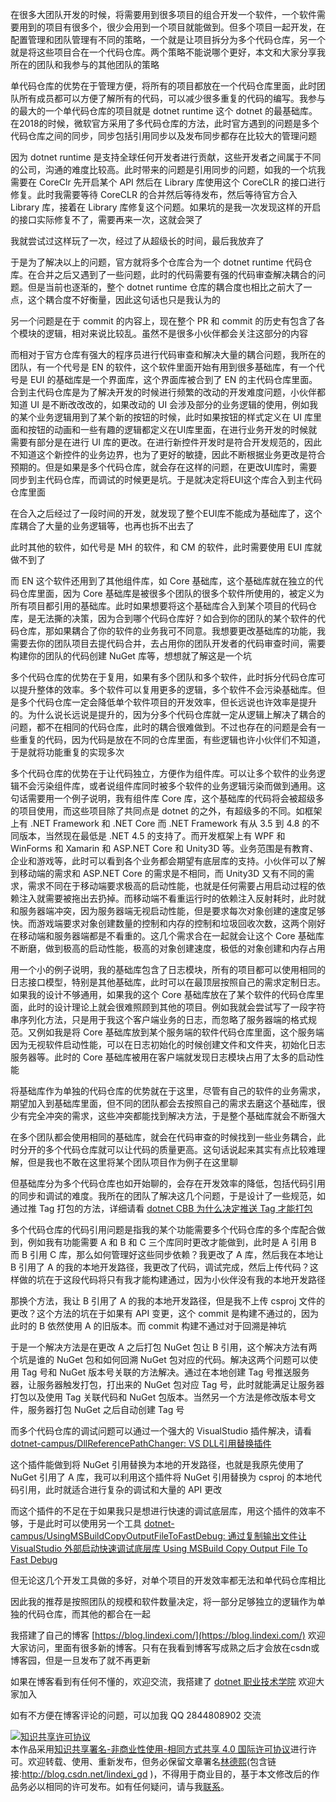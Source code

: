 
在很多大团队开发的时候，将需要用到很多项目的组合开发一个软件，一个软件需要用到的项目有很多个，很少会用到一个项目就能做到。但多个项目一起开发，在配置管理和团队管理有不同的策略，一个就是让项目拆分为多个代码仓库，另一个就是将这些项目合在一个代码仓库。两个策略不能说哪个更好，本文和大家分享我所在的团队和我参与的其他团队的策略

<!--more-->



<!-- 发布 -->

单代码仓库的优势在于管理方便，将所有的项目都放在一个代码仓库里面，此时团队所有成员都可以方便了解所有的代码，可以减少很多重复的代码的编写。我参与的最大的一个单代码仓库的项目就是 dotnet runtime 这个 dotnet 的最基础库。在2018的时候，微软官方采用了多代码仓库的方法，此时官方遇到的问题是多个代码仓库之间的同步，同步包括引用同步以及发布同步都存在比较大的管理问题

因为 dotnet runtime 是支持全球任何开发者进行贡献，这些开发者之间属于不同的公司，沟通的难度比较高。此时带来的问题是引用同步的问题，如我的一个坑我需要在 CoreClr 先开启某个  API 然后在 Library 库使用这个 CoreCLR 的接口进行修复。此时我需要等待 CoreCLR 的合并然后等待发布，然后等待官方合入 Library 库，接着在 Library 库修复这个问题。如果坑的是我一次发现这样的开启的接口实际修复不了，需要再来一次，这就会哭了

我就尝试过这样玩了一次，经过了从超级长的时间，最后我放弃了

<!-- 于是我就通过 MVP 权限喷了微软，也许是微软的大佬被我喷怕了，就将仓库合并为一个 -->
<!-- 上面这句话只是逗你而已，微软的大佬说看不懂我的英语 -->


于是为了解决以上的问题，官方就将多个仓库合为一个 dotnet runtime 代码仓库。在合并之后又遇到了一些问题，此时的代码需要有强的代码审查解决耦合的问题。但是当前也逐渐的，整个 dotnet runtime 仓库的耦合度也相比之前大了一点，这个耦合度不好衡量，因此这句话也只是我认为的

另一个问题是在于 commit 的内容上，现在整个 PR 和 commit 的历史有包含了各个模块的逻辑，相对来说比较乱。虽然不是很多小伙伴都会关注这部分的内容

而相对于官方仓库有强大的程序员进行代码审查和解决大量的耦合问题，我所在的团队，有一个代号是 EN 的软件，这个软件里面开始有用到很多基础库，有一个代号是 EUI 的基础库是一个界面库，这个界面库被合到了 EN 的主代码仓库里面。合到主代码仓库是为了解决开发的时候进行频繁的改动的开发难度问题，小伙伴都知道 UI 是不断改改改的，如果改动的 UI 会涉及部分的业务逻辑的使用，例如我的某个业务逻辑用到了某个新的按钮的时候，此时如果按钮的样式定义在 UI 库里面和按钮的动画和一些有趣的逻辑都定义在UI库里面，在进行业务开发的时候就需要有部分是在进行 UI 库的更改。在进行新控件开发时是符合开发规范的，因此不知道这个新控件的业务边界，也为了更好的敏捷，因此不断根据业务更改是符合预期的。但是如果是多个代码仓库，就会存在这样的问题，在更改UI库时，需要同步到主代码仓库，而调试的时候更是坑。于是就决定将EUI这个库合入到主代码仓库里面

在合入之后经过了一段时间的开发，就发现了整个EUI库不能成为基础库了，这个库耦合了大量的业务逻辑等，也再也拆不出去了

此时其他的软件，如代号是 MH 的软件，和 CM 的软件，此时需要使用 EUI 库就做不到了

而 EN 这个软件还用到了其他组件库，如 Core 基础库，这个基础库就在独立的代码仓库里面，因为 Core 基础库是被很多个团队的很多个软件所使用的，被定义为所有项目都引用的基础库。此时如果想要将这个基础库合入到某个项目的代码仓库，是无法撕的决策，因为合到哪个代码仓库好？如合到你的团队的某个软件的代码仓库，那如果耦合了你的软件的业务我可不同意。我想要更改基础库的功能，我需要去你的团队项目去提代码合并，去占用你的团队开发者的代码审查时间，需要构建你的团队的代码创建 NuGet 库等，想想就了解这是一个坑

多个代码仓库的优势在于复用，如果有多个团队和多个软件，此时拆分代码仓库可以提升整体的效率。多个软件可以复用更多的逻辑，多个软件不会污染基础库。但是多个代码仓库一定会降低单个软件项目的开发效率，但长远说也许效率是提升的。为什么说长远说是提升的，因为分多个代码仓库就一定从逻辑上解决了耦合的问题，都不在相同的代码仓库，此时的耦合很难做到。不过也存在的问题是会有一些重复的代码，因为代码是放在不同的仓库里面，有些逻辑也许小伙伴们不知道，于是就将功能重复的实现多次

多个代码仓库的优势在于让代码独立，方便作为组件库。可以让多个软件的业务逻辑不会污染组件库，或者说组件库同时被多个软件的业务逻辑污染而做到通用。这句话需要用一个例子说明，我有组件库 Core 库，这个基础库的代码将会被超级多的项目使用，而这些项目除了共同点是 dotnet 的之外，有超级多的不同。如框架上有 .NET Framework 和 .NET Core 而 .NET Framework 有从 3.5 到 4.8 的不同版本，当然现在最低是 .NET 4.5 的支持了。而开发框架上有 WPF 和 WinForms 和 Xamarin 和 ASP.NET Core 和 Unity3D 等。业务范围是有教育、企业和游戏等，此时可以看到各个业务都会期望有底层库的支持。小伙伴可以了解到移动端的需求和 ASP.NET Core 的需求是不相同，而 Unity3D 又有不同的需求，需求不同在于移动端要求极高的启动性能，也就是任何需要占用启动过程的依赖注入就需要被拖出去扔掉。而移动端不看重运行时的依赖注入反射耗时，此时就和服务器端冲突，因为服务器端无视启动性能，但是要求每次对象创建的速度足够快。而游戏端要求对象创建数量的控制和内存的控制和垃圾回收次数，这两个刚好在移动端和服务器端都是不看重的。这几个需求合在一起就会让这个 Core 基础库不断磨，做到极高的启动性能，极高的对象创建速度，极低的对象创建和内存占用

用一个小的例子说明，我的基础库包含了日志模块，所有的项目都可以使用相同的日志接口模型，特别是其他基础库，此时可以在最顶层按照自己的需求定制日志。如果我的设计不够通用，如果我的这个 Core 基础库放在了某个软件的代码仓库里面，此时的设计理论上就会很难照顾到其他的项目。例如我就会尝试写了一段字符串序列化方法，只是用于我这个客户端业务的日志，而忽略了服务器端的格式规范。又例如我是将 Core 基础库放到某个服务端的软件代码仓库里面，这个服务端因为无视软件启动性能，可以在日志初始化的时候创建文件和文件夹，初始化日志服务器等。此时的 Core 基础库被用在客户端就发现日志模块占用了太多的启动性能

将基础库作为单独的代码仓库的优势就在于这里，尽管有自己的软件的业务需求，期望加入到基础库里面，但不同的团队都会去按照自己的需求去磨这个基础库，很少有完全冲突的需求，这些冲突都能找到解决方法，于是整个基础库就会不断强大

在多个团队都会使用相同的基础库，就会在代码审查的时候找到一些业务耦合，此时分开的多个代码仓库就可以让代码的质量更高。这句话说起来其实有点比较难理解，但是我也不敢在这里将某个团队项目作为例子在这里聊

但基础库分为多个代码仓库也如开始聊的，会存在开发效率的降低，包括代码引用的同步和调试的难度。我所在的团队了解决这几个问题，于是设计了一些规范，如通过推 Tag 打包的方法，详细请看 [dotnet CBB 为什么决定推送 Tag 才能打包](https://blog.lindexi.com/post/dotnet-CBB-%E4%B8%BA%E4%BB%80%E4%B9%88%E5%86%B3%E5%AE%9A%E6%8E%A8%E9%80%81-Tag-%E6%89%8D%E8%83%BD%E6%89%93%E5%8C%85.html )

多个代码仓库的代码引用问题是指我的某个功能需要多个代码仓库的多个库配合做到，例如我有功能需要 A 和 B 和 C 三个库同时更改才能做到，此时是 A 引用 B 而 B 引用 C 库，那么如何管理好这些同步依赖？我更改了 A 库，然后我在本地让 B 引用了 A 的我的本地开发路径，我更改了代码，调试完成，然后上传代码？这样做的坑在于这段代码将只有我才能构建通过，因为小伙伴没有我的本地开发路径

那换个方法，我让 B 引用了 A 的我的本地开发路径，但是我不上传 csproj 文件的更改？这个方法的坑在于如果有 API 变更，这个 commit 是构建不通过的，因为此时的 B 依然使用 A 的旧版本。而 commit 构建不通过对于回溯是神坑

于是一个解决方法是在更改 A 之后打包 NuGet 包让 B 引用，这个解决方法有两个坑是谁的 NuGet 包和如何回溯 NuGet 包对应的代码。解决这两个问题可以使用 Tag 号和 NuGet 版本号关联的方法解决。通过在本地创建 Tag 号推送服务器，让服务器触发打包，打出来的 NuGet 包对应 Tag 号，此时就能满足让服务器打包以及使用 Tag 关联代码和 NuGet 包版本。当然另一个方法是修改版本号文件，服务器打包 NuGet 之后自动创建 Tag 号

而多个代码仓库的调试问题可以通过一个强大的 VisualStudio 插件解决，请看 [dotnet-campus/DllReferencePathChanger: VS DLL引用替换插件](https://github.com/dotnet-campus/DllReferencePathChanger ) 

这个插件能做到将 NuGet 引用替换为本地的开发路径，也就是我原先使用了 NuGet 引用了 A 库，我可以利用这个插件将 NuGet 引用替换为 csproj 的本地代码引用，此时就适合进行复杂的调试和大量的 API 更改

而这个插件的不足在于如果我只是想进行快速的调试底层库，用这个插件的效率不够，于是此时可以使用另一个工具 [dotnet-campus/UsingMSBuildCopyOutputFileToFastDebug: 通过复制输出文件让 VisualStudio 外部启动快速调试底层库 Using MSBuild Copy Output File To Fast Debug](https://github.com/dotnet-campus/UsingMSBuildCopyOutputFileToFastDebug )

但无论这几个开发工具做的多好，对单个项目的开发效率都无法和单代码仓库相比

因此我的推荐是按照团队的规模和软件数量决定，将一部分足够独立的逻辑作为单独的代码仓库，而其他的都合在一起



我搭建了自己的博客 [https://blog.lindexi.com/](https://blog.lindexi.com/) 欢迎大家访问，里面有很多新的博客。只有在我看到博客写成熟之后才会放在csdn或博客园，但是一旦发布了就不再更新

如果在博客看到有任何不懂的，欢迎交流，我搭建了 [dotnet 职业技术学院](https://t.me/dotnet_campus) 欢迎大家加入

如有不方便在博客评论的问题，可以加我 QQ 2844808902 交流

<a rel="license" href="http://creativecommons.org/licenses/by-nc-sa/4.0/"><img alt="知识共享许可协议" style="border-width:0" src="https://licensebuttons.net/l/by-nc-sa/4.0/88x31.png" /></a><br />本作品采用<a rel="license" href="http://creativecommons.org/licenses/by-nc-sa/4.0/">知识共享署名-非商业性使用-相同方式共享 4.0 国际许可协议</a>进行许可。欢迎转载、使用、重新发布，但务必保留文章署名[林德熙](http://blog.csdn.net/lindexi_gd)(包含链接:http://blog.csdn.net/lindexi_gd )，不得用于商业目的，基于本文修改后的作品务必以相同的许可发布。如有任何疑问，请与我[联系](mailto:lindexi_gd@163.com)。